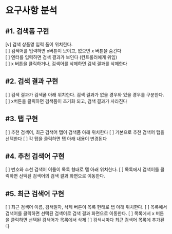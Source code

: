 <h1>요구사항 분석</h1>

<h2>#1. 검색폼 구현</h2>
<p>
    [v] 검색 상품명 입력 폼이 위치한다.<br> 
    [ ] 검색어를 입력하면 x버튼이 보이고, 없으면 x 버튼을 숨긴다<br>
    [ ] 엔터를 입력하면 검색 결과가 보인다 (컨트롤러에게 위임)<br>
    [ ] x 버튼을 클릭하거나, 검색어를 삭제하면 검색 결과를 삭제한다<br>
</p>

<h2>#2. 검색 결과 구현</h2>
<p>
    [ ] 검색 결과가 검색폼 아래 위치한다. 검색 결과가 없을 경우와 있을 경우를 구분한다.<br>
    [ ] x버튼을 클릭하면 검색폼이 초기화 되고, 검색 결과가 사라진다<br>
</p>

<h2>#3. 탭 구현</h2>
<p>
    [ ] 추천 검색어, 최근 검색어 탭이 검색폼 아래 위치한다 
    [ ] 기본으로 추천 검색어 탭을 선택한다 
    [ ] 각 탭을 클릭하면 탭 아래 내용이 변경된다 
</p>

<h2>#4. 추천 검색어 구현</h2>
<p>
    [ ] 번호와 추천 검색어 이름이 목록 형태로 탭 아래 위치한다.
    [ ] 목록에서 검색어를 클릭하면 선택된 검색어의 검색 결과 화면으로 이동한다.
</p>

<h2>#5. 최근 검색어 구현</h2>
<p>
    [ ] 최근 검색어 이름, 검색일자, 삭제 버튼이 목록 현태로 탭 아래 위치한다.
    [ ] 목록에서 검색어를 클릭하면 선택된 검색어로 검색 결과 화면으로 이동한다.
    [ ] 목록에서 x 버튼을 클릭하면 선택된 검색어가 목록에서 삭제
    [ ] 검색시마다 최근 검색어 목록에 추가된다
</p>
